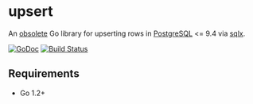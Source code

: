 # upsert
An [obsolete](https://wiki.postgresql.org/wiki/What's_new_in_PostgreSQL_9.5#INSERT_..._ON_CONFLICT_DO_NOTHING.2FUPDATE_.28.22UPSERT.22.29) Go library for upserting rows in [PostgreSQL](http://www.postgresql.org/) &lt;= 9.4 via [sqlx](https://github.com/jmoiron/sqlx).

[![GoDoc](https://godoc.org/github.com/brnstz/upsert?status.svg)](https://godoc.org/github.com/brnstz/upsert)
[![Build Status](https://travis-ci.org/brnstz/upsert.svg?branch=master)](https://travis-ci.org/brnstz/upsert.svg?branch=master)

## Requirements

* Go 1.2+
